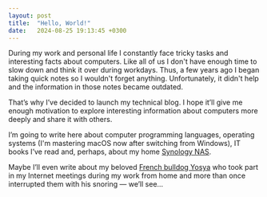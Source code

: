 ```yaml
---
layout: post
title:  "Hello, World!"
date:   2024-08-25 19:13:45 +0300
---
```

During my work and personal life I constantly face tricky tasks and interesting facts about computers. Like all of us 
I don't have enough time to slow down and think it over during workdays. Thus, a few years ago I began taking quick 
notes so I wouldn't forget anything. Unfortunately, it didn't help and the information in those notes became outdated.

That’s why I’ve decided to launch my technical blog. I hope it’ll give me enough motivation to explore interesting 
information about computers more deeply and share it with others.

I’m going to write here about computer programming languages, operating systems (I'm mastering macOS now after 
switching from Windows), IT books I’ve read and, perhaps, about my home [Synology NAS][nas].

Maybe I’ll even write about my beloved [French bulldog Yosya][yosya] who took part in my Internet meetings during 
my work from home and more than once interrupted them with his snoring — we’ll see…


[yosya]: https://www.instagram.com/josyafrench
[nas]:   https://www.synology.com/en-global/products/DS423+

